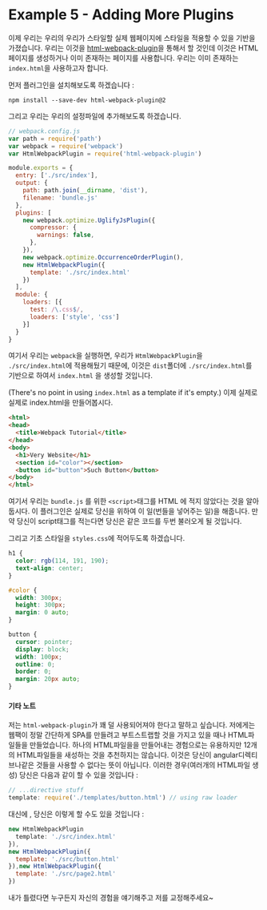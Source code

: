 # Example 5 - Adding More Plugins

이제 우리는 우리의 우리가 스타일할 실제 웹페이지에 스타일을 적용할 수 있을 기반을 가졌습니다. 
우리는 이것을 [html-webpack-plugin](https://github.com/ampedandwired/html-webpack-plugin)을 통해서 할 것인데 이것은 HTML페이지를 생성하거나 이미 존재하는 페이지를 사용합니다. 우리는 이미 존재하는 `index.html`을 사용하고자 합니다. 

먼저 플러그인을 설치해보도록 하겠습니다 : 

    npm install --save-dev html-webpack-plugin@2


그리고 우리는 우리의 설정파일에 추가해보도록 하겠습니다. 

```javascript
// webpack.config.js
var path = require('path')
var webpack = require('webpack')
var HtmlWebpackPlugin = require('html-webpack-plugin')

module.exports = {
  entry: ['./src/index'],
  output: {
    path: path.join(__dirname, 'dist'),
    filename: 'bundle.js'
  },
  plugins: [
    new webpack.optimize.UglifyJsPlugin({
      compressor: {
        warnings: false,
      },
    }),
    new webpack.optimize.OccurrenceOrderPlugin(),
    new HtmlWebpackPlugin({
      template: './src/index.html'
    })
  ],
  module: {
    loaders: [{
      test: /\.css$/,
      loaders: ['style', 'css']
    }]
  }
}
```

여기서 우리는 `webpack`을 실행하면, 우리가 `HtmlWebpackPlugin`을 `./src/index.html`에 적용해뒀기 때문에, 이것은 `dist`폴더에 `./src/index.html`를 기반으로 하여서 `index.html` 을 생성할 것입니다. 

(There's no point in using `index.html` as a template if it's empty.)
이제 실제로 실제로 index.html을 만들어봅시다.

```html
<html>
<head>
  <title>Webpack Tutorial</title>
</head>
<body>
  <h1>Very Website</h1>
  <section id="color"></section>
  <button id="button">Such Button</button>
</body>
</html>
```

여기서 우리는 `bundle.js` 를 위한 `<script>`태그를 HTML 에 적지 않았다는 것을 알아둡시다. 이 플러그인은 실제로 당신을 위하여 이 일(번들을 넣어주는 일)을 해줍니다. 만약 당신이 script태그를 적는다면 당신은 같은 코드를 두번 불러오게 될 것입니다. 

그리고 기초 스타일을 `styles.css`에 적어두도록 하겠습니다. 

```css
h1 {
  color: rgb(114, 191, 190);
  text-align: center;
}

#color {
  width: 300px;
  height: 300px;
  margin: 0 auto;
}

button {
  cursor: pointer;
  display: block;
  width: 100px;
  outline: 0;
  border: 0;
  margin: 20px auto;
}
```


#### 기타 노트
저는 `html-webpack-plugin`가 꽤 덜 사용되어져야 한다고 말하고 싶습니다. 저에게는 웹팩이 정말 간단하게 SPA를 만들려고 부트스트랩할 것을 가지고 있을 때나 HTML파일들을 만들었습니다. 하나의 HTML파일을을 만들어내는 경험으로는 유용하지만 12개의 HTML파일들을 새성하는 것을 추천하지는 않습니다. 이것은 당신이 angular디렉티브나같은 것들을 사용할 수 없다는 뜻이 아닙니다. 이러한 경우(여러개의  HTML파일 생성) 당신은 다음과 같이 할 수 있을 것입니다 : 

```javascript
// ...directive stuff
template: require('./templates/button.html') // using raw loader
```

대신에 , 당신은 이렇게 할 수도 있을 것입니다 : 

```javascript
new HtmlWebpackPlugin
  template: './src/index.html'
}),
new HtmlWebpackPlugin({
  template: './src/button.html'
}),new HtmlWebpackPlugin({
  template: './src/page2.html'
})
```

내가 틀렸다면 누구든지 자신의 경험을 얘기해주고 저를 교정해주세요~
